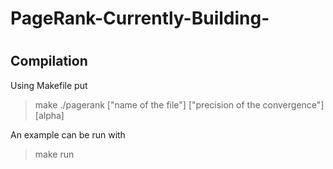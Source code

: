 # PageRank-Currently-Building-
#
#
## Compilation
Using Makefile put
> make
> ./pagerank ["name of the file"] ["precision of the convergence"] [alpha]
> 

An example can be run with  

> make run
